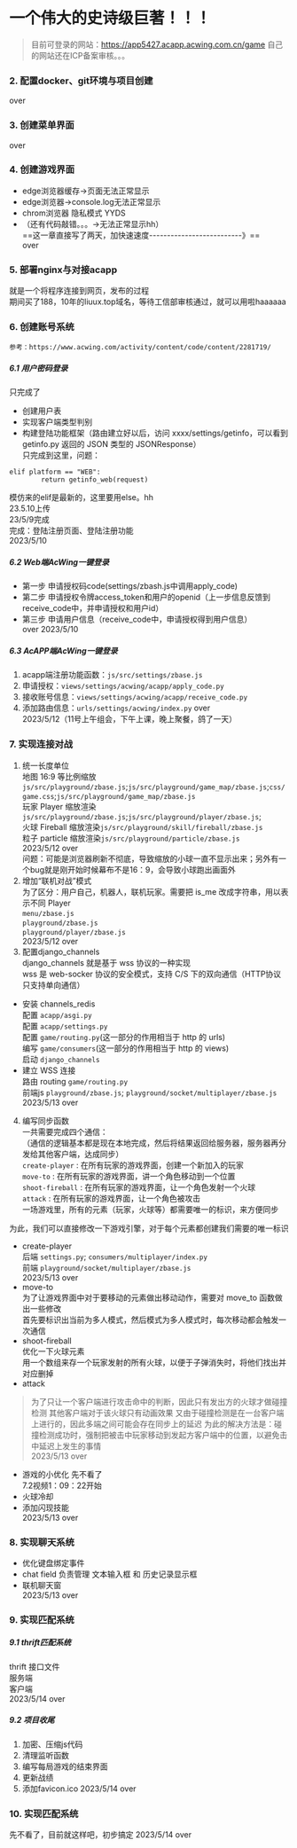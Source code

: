 # 一个伟大的史诗级巨著！！！
> 目前可登录的网站：https://app5427.acapp.acwing.com.cn/game
> 自己的网站还在ICP备案审核。。。

### 2. 配置docker、git环境与项目创建
over
### 3. 创建菜单界面
over
### 4. 创建游戏界面
* edge浏览器缓存->页面无法正常显示
* edge浏览器->console.log无法正常显示
* chrom浏览器 隐私模式 YYDS
* （还有代码敲错。。。->无法正常显示hh）<br>
==这一章直接写了两天，加快速速度--------------------------》==<br>
over
### 5. 部署nginx与对接acapp
就是一个将程序连接到网页，发布的过程<br>
期间买了188，10年的liuux.top域名，等待工信部审核通过，就可以用啦haaaaaa
### 6. 创建账号系统
`参考：https://www.acwing.com/activity/content/code/content/2281719/`
##### 6.1 用户密码登录
只完成了 
* 创建用户表
* 实现客户端类型判别
* 构建登陆功能框架（路由建立好以后，访问 xxxx/settings/getinfo，可以看到 getinfo.py 返回的 JSON 类型的 JSONResponse）<br>
只完成到这里，问题：
```shell
elif platform == "WEB":
        return getinfo_web(request)
```
模仿来的elif是最新的，这里要用else。hh<br>
23.5.10上传<br>
23/5/9完成<br>
完成：登陆注册页面、登陆注册功能<br>
2023/5/10
##### 6.2 Web端AcWing一键登录
* 第一步 申请授权码code(settings/zbash.js中调用apply_code)
* 第二步 申请授权令牌access_token和用户的openid（上一步信息反馈到receive_code中，并申请授权和用户id）
* 第三步 申请用户信息（receive_code中，申请授权得到用户信息）<br>
over   2023/5/10
##### 6.3 AcAPP端AcWing一键登录
1. acapp端注册功能函数：`js/src/settings/zbase.js`
2. 申请授权：`views/settings/acwing/acapp/apply_code.py`
3. 接收账号信息：`views/settings/acwing/acapp/receive_code.py`
4. 添加路由信息：`urls/settings/acwing/index.py`
over<br>
2023/5/12（11号上午组会，下午上课，晚上聚餐，鸽了一天）
### 7. 实现连接对战
1. 统一长度单位<br>
地图 16:9 等比例缩放`js/src/playground/zbase.js`;`js/src/playground/game_map/zbase.js`;`css/game.css`;`js/src/playground/game_map/zbase.js`<br>
玩家 Player 缩放渲染`js/src/playground/zbase.js`;`js/src/playground/player/zbase.js`;<br>
火球 Fireball 缩放渲染`js/src/playground/skill/fireball/zbase.js`<br>
粒子 particle 缩放渲染`js/src/playground/particle/zbase.js`<br>
2023/5/12 over<br>
问题：可能是浏览器刷新不彻底，导致缩放的小球一直不显示出来；另外有一个bug就是刚开始时候幕布不是16：9，会导致小球跑出画面外
2. 增加“联机对战”模式<br>
为了区分：用户自己，机器人，联机玩家。需要把 is_me 改成字符串，用以表示不同 Player<br>
`menu/zbase.js`<br>
`playground/zbase.js`<br>
`playground/player/zbase.js`<br>
2023/5/12 over
3. 配置django_channels<br>
django_channels 就是基于 wss 协议的一种实现<br>
wss 是 web-socker 协议的安全模式，支持 C/S 下的双向通信（HTTP协议只支持单向通信）
* 安装 channels_redis<br>
配置 `acapp/asgi.py`<br>
配置 `acapp/settings.py`<br>
配置 `game/routing.py`(这一部分的作用相当于 http 的 urls)<br>
编写 `game/consumers`(这一部分的作用相当于 http 的 views)<br>
启动 `django_channels`
* 建立 WSS 连接<br>
路由 routing `game/routing.py`<br>
前端js `playground/zbase.js`; `playground/socket/multiplayer/zbase.js`<br>
2023/5/13 over
4. 编写同步函数<br>
一共需要完成四个通信：<br>
（通信的逻辑基本都是现在本地完成，然后将结果返回给服务器，服务器再分发给其他客户端，达成同步）<br>
`create-player` : 在所有玩家的游戏界面，创建一个新加入的玩家<br>
`move-to` : 在所有玩家的游戏界面，讲一个角色移动到一个位置<br>
`shoot-fireball` : 在所有玩家的游戏界面，让一个角色发射一个火球<br>
`attack` : 在所有玩家的游戏界面，让一个角色被攻击<br>
一场游戏里，所有的元素（玩家，火球等）都需要唯一的标识，来方便同步<br>

为此，我们可以直接修改一下游戏引擎，对于每个元素都创建我们需要的唯一标识
* create-player<br>
后端 `settings.py`; `consumers/multiplayer/index.py`<br>
前端 `playground/socket/multiplayer/zbase.js`<br>
2023/5/13 over
* move-to<br>
为了让游戏界面中对于要移动的元素做出移动动作，需要对 move_to 函数做出一些修改<br>
首先要标识出当前为多人模式，然后模式为多人模式时，每次移动都会触发一次通信
* shoot-fireball<br>
优化一下火球元素<br>
用一个数组来存一个玩家发射的所有火球，以便于子弹消失时，将他们找出并对应删掉
* attack
> 为了只让一个客户端进行攻击命中的判断，因此只有发出方的火球才做碰撞检测
> 其他客户端对于该火球只有动画效果
> 又由于碰撞检测是在一台客户端上进行的，因此多端之间可能会存在同步上的延迟
> 为此的解决方法是：碰撞检测成功时，强制把被击中玩家移动到发起方客户端中的位置，以避免击中延迟上发生的事情<br>
2023/5/13 over
* 游戏的小优化
先不看了<br>
7.2视频1：09：22开始
* 火球冷却
* 添加闪现技能<br>
2023/5/13 over
### 8. 实现聊天系统
* 优化键盘绑定事件
* chat field 负责管理 文本输入框 和 历史记录显示框
* 联机聊天窗<br>
2023/5/13 over
### 9. 实现匹配系统
##### 9.1 thrift匹配系统
thrift 接口文件<br>
服务端<br>
客户端<br>
2023/5/14 over
##### 9.2 项目收尾<br>
1. 加密、压缩js代码
2. 清理监听函数
3. 编写每局游戏的结束界面
4. 更新战绩
5. 添加favicon.ico
2023/5/14 over
### 10. 实现匹配系统
先不看了，目前就这样吧，初步搞定
2023/5/14 over
